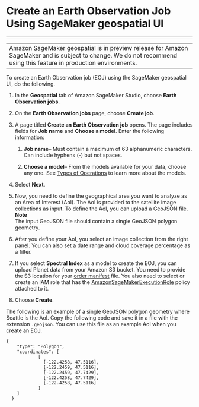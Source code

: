 # Create an Earth Observation Job Using SageMaker geospatial UI<a name="geospatial-eoj-console"></a>


****  

|  | 
| --- |
| Amazon SageMaker geospatial is in preview release for Amazon SageMaker and is subject to change\. We do not recommend using this feature in production environments\. | 

To create an Earth Observation job \(EOJ\) using the SageMaker geospatial UI, do the following\.

1. In the **Geospatial** tab of Amazon SageMaker Studio, choose **Earth Observation jobs**\.

1. On the **Earth Observation jobs** page, choose **Create job**\.

1. A page titled **Create an Earth Observation job** opens\. The page includes fields for **Job name** and **Choose a model**\. Enter the following information:

   1. **Job name**– Must contain a maximum of 63 alphanumeric characters\. Can include hyphens \(\-\) but not spaces\. 

   1. **Choose a model**– From the models available for your data, choose any one\. See [Types of Operations](https://docs.aws.amazon.com/sagemaker/latest/dg/geospatial-eoj-models.html) to learn more about the models\.

1. Select **Next**\.

1. Now, you need to define the geographical area you want to analyze as an Area of Interest \(AoI\)\. The AoI is provided to the satellite image collections as input\. To define the AoI, you can upload a GeoJSON file\.
**Note**  
The input GeoJSON file should contain a single GeoJSON polygon geometry\.

1. After you define your AoI, you select an image collection from the right panel\. You can also set a date range and cloud coverage percentage as a filter\.

1. If you select **Spectral Index** as a model to create the EOJ, you can upload Planet data from your Amazon S3 bucket\. You need to provide the S3 location for your [order manifest](https://developers.planet.com/apis/orders/delivery/) file\. You also need to select or create an IAM role that has the [AmazonSageMakerExecutionRole](https://docs.aws.amazon.com/sagemaker/latest/dg/sagemaker-roles.html) policy attached to it\.

1. Choose **Create**\.

The following is an example of a single GeoJSON polygon geometry where Seattle is the AoI\. Copy the following code and save it in a file with the extension `.geojson`\. You can use this file as an example AoI when you create an EOJ\.

```
{
    "type": "Polygon",
    "coordinates": [
            [
              [-122.4258, 47.5116], 
              [-122.2459, 47.5116], 
              [-122.2459, 47.7429], 
              [-122.4258, 47.7429], 
              [-122.4258, 47.5116]
            ]
    ]
  }
```